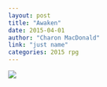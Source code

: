 ```yaml
---
layout: post
title: "Awaken"
date: 2015-04-01
author: "Charon MacDonald"
link: "just name"
categories: 2015 rpg
---
```

![]({{site.url}}/2015images/Awaken.jpg)
